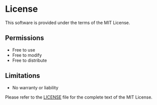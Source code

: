 # License

This software is provided under the terms of the MIT License.

## Permissions

- Free to use
- Free to modify
- Free to distribute

## Limitations

- No warranty or liability

Please refer to the [LICENSE](link-to-license-file) file for the complete text of the MIT License.
